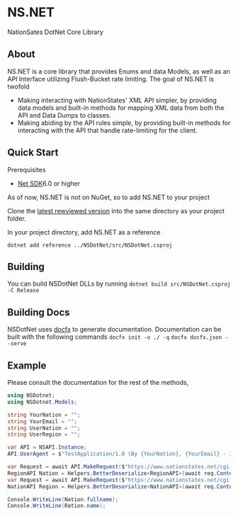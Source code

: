 # NS.NET
NationSates DotNet Core Library

## About

NS.NET is a core library that provides Enums and data Models, as well as an API Interface utilizing Flush-Bucket rate limiting. The goal of NS.NET is twofold
- Making interacting with NationStates' XML API simpler, by providing data models and built-in methods for mapping XML data from both the API and Data Dumps to classes.
- Making abiding by the API rules simple, by providing built-in methods for interacting with the API that handle rate-limiting for the client.

## Quick Start
Prerequisites
- [Net SDK](https://dotnet.microsoft.com/en-us/download)6.0 or higher

As of now, NS.NET is not on NuGet, so to add NS.NET to your project

Clone the [latest rewviewed version](https://github.com/Vleerian/NSDotNet/tree/09936b5c9a4c897e5704433249c7e44735567aeb) into the same directory as your project folder.

In your project directory, add NS.NET as a reference
```
dotnet add reference ../NSDotNet/src/NSDotNet.csproj
```

## Building

You can build NSDotNet DLLs by running
`dotnet build src/NSDotNet.csproj -C Release`

## Building Docs
NSDotNet uses [docfx](https://github.com/dotnet/docfx) to generate documentation.
Documentation can be built with the following commands
`docfx init -o ./ -q`
`docfx docfx.json --serve`

## Example
Please consult the documentation for the rest of the methods,
```csharp
using NSDotnet;
using NSDotnet.Models;

string YourNation = "";
string YourEmail = "";
string UserNation = "";
string UserRegion = "";

var API = NSAPI.Instance;
API.UserAgent = $"TestApplication/1.0 (By {YourNation}, {YourEmail} - In Use by {UserNation})";

var Request = await API.MakeRequest($"https://www.nationstates.net/cgi-bin/api.cgi?nation={UserNation}");
RegionAPI Nation = Helpers.BetterDeserialize<RegionAPI>(await req.Content.ReadAsStringAsync());
var Request = await API.MakeRequest($"https://www.nationstates.net/cgi-bin/api.cgi?region={UserRegion}");
NationAPI Region = Helpers.BetterDeserialize<NationAPI>(await req.Content.ReadAsStringAsync());

Console.WriteLine(Nation.fullname);
Console.WriteLine(Ration.name);
```